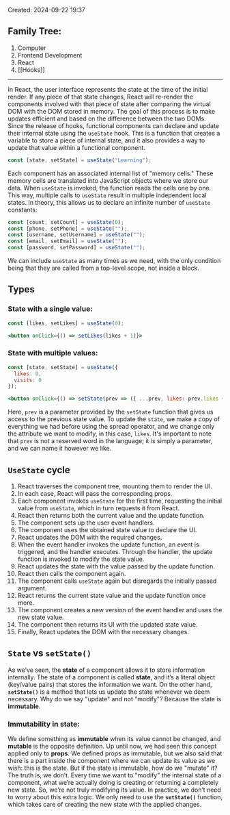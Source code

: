 Created: 2024-09-22 19:37
## Family Tree:
1. Computer
2. Frontend Development
3. React
4. [[Hooks]]
-- -
In React, the user interface represents the state at the time of the initial render. If any piece of that state changes, React will re-render the components involved with that piece of state after comparing the virtual DOM with the DOM stored in memory. The goal of this process is to make updates efficient and based on the difference between the two DOMs.
Since the release of hooks, functional components can declare and update their internal state using the `useState` hook. This is a function that creates a variable to store a piece of internal state, and it also provides a way to update that value within a functional component.
```jsx
const [state, setState] = useState("Learning");
```
Each component has an associated internal list of "memory cells." These memory cells are translated into JavaScript objects where we store our data. When `useState` is invoked, the function reads the cells one by one. This way, multiple calls to `useState` result in multiple independent local states.
In theory, this allows us to declare an infinite number of `useState` constants:
```jsx
const [count, setCount] = useState(0);
const [phone, setPhone] = useState("");
const [username, setUsername] = useState("");
const [email, setEmail] = useState("");
const [password, setPassword] = useState("");
```
We can include `useState` as many times as we need, with the only condition being that they are called from a top-level scope, not inside a block.
## Types
### State with a single value:
```jsx
const [likes, setLikes] = useState(0);

<button onClick={() => setLikes(likes + 1)}>
```
### State with multiple values:
```jsx
const [state, setState] = useState({
  likes: 0,
  visits: 0
});

<button onClick={() => setState(prev => ({ ...prev, likes: prev.likes + 1 }))}>
```
Here, `prev` is a parameter provided by the `setState` function that gives us access to the previous state value. To update the `state`, we make a copy of everything we had before using the spread operator, and we change only the attribute we want to modify, in this case, `likes`.
It's important to note that `prev` is not a reserved word in the language; it is simply a parameter, and we can name it however we like.
## `UseState` cycle
1. React traverses the component tree, mounting them to render the UI.
2. In each case, React will pass the corresponding props.
3. Each component invokes `useState` for the first time, requesting the initial value from `useState`, which in turn requests it from React.
4. React then returns both the current value and the update function.
5. The component sets up the user event handlers.
6. The component uses the obtained state value to declare the UI.
7. React updates the DOM with the required changes.
8. When the event handler invokes the update function, an event is triggered, and the handler executes. Through the handler, the update function is invoked to modify the state value.
9. React updates the state with the value passed by the update function.
10. React then calls the component again.
11. The component calls `useState` again but disregards the initially passed argument.
12. React returns the current state value and the update function once more.
13. The component creates a new version of the event handler and uses the new state value.
14. The component then returns its UI with the updated state value.
15. Finally, React updates the DOM with the necessary changes.
## `State` vs `setState()`
As we’ve seen, the **state** of a component allows it to store information internally. The state of a component is called **state**, and it’s a literal object (key/value pairs) that stores the information we want. On the other hand, **`setState()`** is a method that lets us update the state whenever we deem necessary.
Why do we say "update" and not "modify"? Because the state is **immutable**.
### Immutability in state:
We define something as **immutable** when its value cannot be changed, and **mutable** is the opposite definition.
Up until now, we had seen this concept applied only to **props**. We defined props as immutable, but we also said that there is a part inside the component where we can update its value as we wish: this is the state. But if the state is immutable, how do we "mutate" it? The truth is, we don’t.
Every time we want to "modify" the internal state of a component, what we’re actually doing is creating or returning a completely new state. So, we’re not truly modifying its value. In practice, we don’t need to worry about this extra logic. We only need to use the **`setState()`** function, which takes care of creating the new state with the applied changes.
